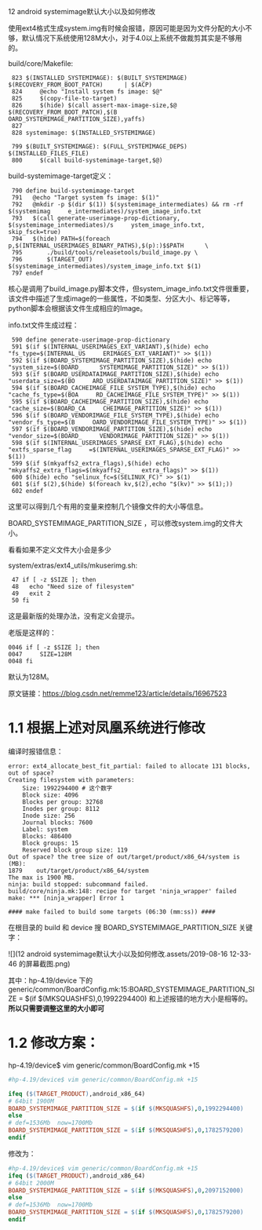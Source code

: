 12 android systemimage默认大小以及如何修改

使用ext4格式生成system.img有时候会报错，原因可能是因为文件分配的大小不够，默认情况下系统使用128M大小，对于4.0以上系统不做裁剪其实是不够用的。


build/core/Makefile:

     823 $(INSTALLED_SYSTEMIMAGE): $(BUILT_SYSTEMIMAGE) $(RECOVERY_FROM_BOOT_PATCH)      | $(ACP)
     824     @echo "Install system fs image: $@"
     825     $(copy-file-to-target)
     826     $(hide) $(call assert-max-image-size,$@ $(RECOVERY_FROM_BOOT_PATCH),$(B     OARD_SYSTEMIMAGE_PARTITION_SIZE),yaffs)
     827 
     828 systemimage: $(INSTALLED_SYSTEMIMAGE)
    
     799 $(BUILT_SYSTEMIMAGE): $(FULL_SYSTEMIMAGE_DEPS) $(INSTALLED_FILES_FILE)
     800     $(call build-systemimage-target,$@)

build-systemimage-target定义：

     790 define build-systemimage-target
     791   @echo "Target system fs image: $(1)"
     792   @mkdir -p $(dir $(1)) $(systemimage_intermediates) && rm -rf $(systemimag     e_intermediates)/system_image_info.txt
     793   $(call generate-userimage-prop-dictionary, $(systemimage_intermediates)/s     ystem_image_info.txt, skip_fsck=true)
     794   $(hide) PATH=$(foreach p,$(INTERNAL_USERIMAGES_BINARY_PATHS),$(p):)$$PATH      \
     795       ./build/tools/releasetools/build_image.py \
     796       $(TARGET_OUT) $(systemimage_intermediates)/system_image_info.txt $(1)
     797 endef

核心是调用了build_image.py脚本文件，但system_image_info.txt文件很重要，该文件中描述了生成image的一些属性，不如类型、分区大小、标记等等，python脚本会根据该文件生成相应的Image。


info.txt文件生成过程：

     590 define generate-userimage-prop-dictionary
     591 $(if $(INTERNAL_USERIMAGES_EXT_VARIANT),$(hide) echo "fs_type=$(INTERNAL_US     ERIMAGES_EXT_VARIANT)" >> $(1))
     592 $(if $(BOARD_SYSTEMIMAGE_PARTITION_SIZE),$(hide) echo "system_size=$(BOARD_     SYSTEMIMAGE_PARTITION_SIZE)" >> $(1))
     593 $(if $(BOARD_USERDATAIMAGE_PARTITION_SIZE),$(hide) echo "userdata_size=$(BO     ARD_USERDATAIMAGE_PARTITION_SIZE)" >> $(1))
     594 $(if $(BOARD_CACHEIMAGE_FILE_SYSTEM_TYPE),$(hide) echo "cache_fs_type=$(BOA     RD_CACHEIMAGE_FILE_SYSTEM_TYPE)" >> $(1))
     595 $(if $(BOARD_CACHEIMAGE_PARTITION_SIZE),$(hide) echo "cache_size=$(BOARD_CA     CHEIMAGE_PARTITION_SIZE)" >> $(1))
     596 $(if $(BOARD_VENDORIMAGE_FILE_SYSTEM_TYPE),$(hide) echo "vendor_fs_type=$(B     OARD_VENDORIMAGE_FILE_SYSTEM_TYPE)" >> $(1))
     597 $(if $(BOARD_VENDORIMAGE_PARTITION_SIZE),$(hide) echo "vendor_size=$(BOARD_     VENDORIMAGE_PARTITION_SIZE)" >> $(1))
     598 $(if $(INTERNAL_USERIMAGES_SPARSE_EXT_FLAG),$(hide) echo "extfs_sparse_flag     =$(INTERNAL_USERIMAGES_SPARSE_EXT_FLAG)" >> $(1))
     599 $(if $(mkyaffs2_extra_flags),$(hide) echo "mkyaffs2_extra_flags=$(mkyaffs2_     extra_flags)" >> $(1))
     600 $(hide) echo "selinux_fc=$(SELINUX_FC)" >> $(1)
     601 $(if $(2),$(hide) $(foreach kv,$(2),echo "$(kv)" >> $(1);))
     602 endef

这里可以得到几个有用的变量来控制几个镜像文件的大小等信息。

BOARD_SYSTEMIMAGE_PARTITION_SIZE ，可以修改system.img的文件大小。


看看如果不定义文件大小会是多少

system/extras/ext4_utils/mkuserimg.sh:

     47 if [ -z $SIZE ]; then
     48   echo "Need size of filesystem"
     49   exit 2
     50 fi

这是最新版的处理办法，没有定义会提示。

老版是这样的：

    0046 if [ -z $SIZE ]; then
    0047     SIZE=128M
    0048 fi

默认为128M。 


原文链接：https://blog.csdn.net/remme123/article/details/16967523





# 1.1 根据上述对凤凰系统进行修改

编译时报错信息：

```shell
error: ext4_allocate_best_fit_partial: failed to allocate 131 blocks, out of space?
Creating filesystem with parameters:
    Size: 1992294400 # 这个数字
    Block size: 4096
    Blocks per group: 32768
    Inodes per group: 8112
    Inode size: 256
    Journal blocks: 7600
    Label: system
    Blocks: 486400
    Block groups: 15
    Reserved block group size: 119
Out of space? the tree size of out/target/product/x86_64/system is (MB): 
1879	out/target/product/x86_64/system
The max is 1900 MB.
ninja: build stopped: subcommand failed.
build/core/ninja.mk:148: recipe for target 'ninja_wrapper' failed
make: *** [ninja_wrapper] Error 1

#### make failed to build some targets (06:30 (mm:ss)) ####

```

在根目录的 build 和  device 搜  BOARD_SYSTEMIMAGE_PARTITION_SIZE 关键字：

![](12 android systemimage默认大小以及如何修改.assets/2019-08-16 12-33-46 的屏幕截图.png)

其中：hp-4.19/device 下的 generic/common/BoardConfig.mk:15:BOARD_SYSTEMIMAGE_PARTITION_SIZE = $(if $(MKSQUASHFS),0,1992294400) 和上述报错的地方大小是相等的。**所以只需要调整这里的大小即可**

# 1.2 修改方案：

hp-4.19/device$ vim generic/common/BoardConfig.mk +15

```makefile
#hp-4.19/device$ vim generic/common/BoardConfig.mk +15

ifeq ($(TARGET_PRODUCT),android_x86_64)
# 64bit 1900M
BOARD_SYSTEMIMAGE_PARTITION_SIZE = $(if $(MKSQUASHFS),0,1992294400)                                                                                                                                                
else
# def=1536Mb  now=1700Mb
BOARD_SYSTEMIMAGE_PARTITION_SIZE = $(if $(MKSQUASHFS),0,1782579200)
endif

```

修改为：

```makefile
#hp-4.19/device$ vim generic/common/BoardConfig.mk +15
ifeq ($(TARGET_PRODUCT),android_x86_64)
# 64bit 2000M                                                                                                                                                                                                      
BOARD_SYSTEMIMAGE_PARTITION_SIZE = $(if $(MKSQUASHFS),0,2097152000)
else
# def=1536Mb  now=1700Mb
BOARD_SYSTEMIMAGE_PARTITION_SIZE = $(if $(MKSQUASHFS),0,1782579200)
endif
```


